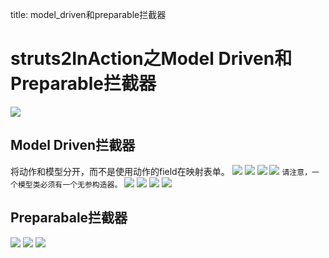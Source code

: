 title: model_driven和preparable拦截器 

#  struts2InAction之Model Driven和Preparable拦截器 
![](/data/dokuwiki/pasted/20150722-030241.png)
##  Model Driven拦截器 
将动作和模型分开，而不是使用动作的field在映射表单。
![](/data/dokuwiki/pasted/20150722-030406.png)
![](/data/dokuwiki/pasted/20150722-030441.png)
![](/data/dokuwiki/pasted/20150722-030459.png)
![](/data/dokuwiki/pasted/20150722-030609.png)
` 请注意，一个模型类必须有一个无参构造器。 `
![](/data/dokuwiki/pasted/20150722-031114.png)
![](/data/dokuwiki/pasted/20150722-031122.png)
![](/data/dokuwiki/pasted/20150722-031158.png)
![](/data/dokuwiki/pasted/20150722-031233.png)
##  Preparabale拦截器 
![](/data/dokuwiki/pasted/20150722-031336.png)
![](/data/dokuwiki/pasted/20150722-031348.png)
![](/data/dokuwiki/pasted/20150722-031914.png)